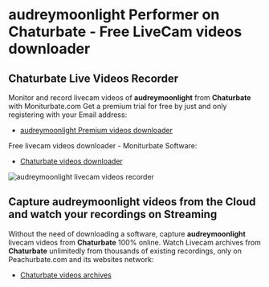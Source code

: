 # audreymoonlight Performer on Chaturbate - Free LiveCam videos downloader

## Chaturbate Live Videos Recorder

Monitor and record livecam videos of **audreymoonlight** from **Chaturbate** with Moniturbate.com
Get a premium trial for free by just and only registering with your Email address:
* [audreymoonlight Premium videos downloader](https://moniturbate.com/request-demo-licence-key.html)

Free livecam videos downloader - Moniturbate Software:
* [Chaturbate videos downloader](https://moniturbate.com/moniturbate-download-software.html)

![audreymoonlight livecam videos recorder](https://peachurnet.com/templates/moniturbate-software.png)


## Capture audreymoonlight videos from the Cloud and watch your recordings on Streaming

Without the need of downloading a software, capture **audreymoonlight** livecam videos from **Chaturbate** 100% online.
Watch Livecam archives from **Chaturbate** unlimitedly from thousands of existing recordings, only on Peachurbate.com and its websites network:
* [Chaturbate videos archives](https://peachurnet.com/)